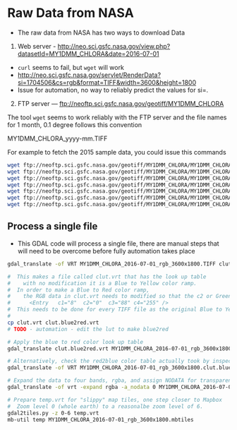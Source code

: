# Raw Data from NASA

* The raw data from NASA has two ways to download Data

1.  Web server - http://neo.sci.gsfc.nasa.gov/view.php?datasetId=MY1DMM_CHLORA&date=2016-07-01
* `curl` seems to fail, but `wget` will work
* http://neo.sci.gsfc.nasa.gov/servlet/RenderData?si=1704506&cs=rgb&format=TIFF&width=3600&height=1800
* Issue for automation, no way to reliably predict the values for si=.  


2.  FTP server — ftp://neoftp.sci.gsfc.nasa.gov/geotiff/MY1DMM_CHLORA

The tool `wget` seems to work reliably with the FTP server and the file names for 1 month, 0.1 degree follows
this convention

MY1DMM_CHLORA_yyyy-mm.TIFF

For example to fetch the 2015 sample data, you could issue this commands

```sh
wget ftp://neoftp.sci.gsfc.nasa.gov/geotiff/MY1DMM_CHLORA/MY1DMM_CHLORA_2016-01.TIFF
wget ftp://neoftp.sci.gsfc.nasa.gov/geotiff/MY1DMM_CHLORA/MY1DMM_CHLORA_2016-02.TIFF
wget ftp://neoftp.sci.gsfc.nasa.gov/geotiff/MY1DMM_CHLORA/MY1DMM_CHLORA_2016-03.TIFF
wget ftp://neoftp.sci.gsfc.nasa.gov/geotiff/MY1DMM_CHLORA/MY1DMM_CHLORA_2016-04.TIFF
wget ftp://neoftp.sci.gsfc.nasa.gov/geotiff/MY1DMM_CHLORA/MY1DMM_CHLORA_2016-05.TIFF
wget ftp://neoftp.sci.gsfc.nasa.gov/geotiff/MY1DMM_CHLORA/MY1DMM_CHLORA_2016-07.TIFF
wget ftp://neoftp.sci.gsfc.nasa.gov/geotiff/MY1DMM_CHLORA/MY1DMM_CHLORA_2016-08.TIFF
```


## Process a single file

* This GDAL code will process a single file, there are manual steps that will need to be overcome before fully automation takes place

```sh
gdal_translate -of VRT MY1DMM_CHLORA_2016-07-01_rgb_3600x1800.TIFF clut.vrt

#  This makes a file called clut.vrt that has the look up table
#    with no modification it is a Blue to Yellow color ramp.
#  In order to make a Blue to Red color ramp,
#    the RGB data in clut.vrt needs to modified so that the c2 or Green channel is zero.  E.g.,
#      <Entry	c1="8"	c2="0"	c3="88" c4="255" />
#  This needs to be done for every TIFF file as the original Blue to Yellow ramp would be unique per data sample
#
cp clut.vrt clut.blue2red.vrt
# TODO - automation - edit the lut to make blue2red

# Apply the blue to red color look up table
gdal_translate clut.blue2red.vrt MY1DMM_CHLORA_2016-07-01_rgb_3600x1800.clut.blue2red.TIFF

# Alternatively, check the red2blue color table actually took by inspecting a VRT
gdal_translate -of VRT MY1DMM_CHLORA_2016-07-01_rgb_3600x1800.clut.blue2red.TIFF clut.blue2red.check.vrt

# Expand the data to four bands, rgba, and assign NODATA for transparency over land masses
gdal_translate -of vrt -expand rgba -a_nodata 0 MY1DMM_CHLORA_2016-07-01_rgb_3600x1800.clut.blue2red.TIFF temp.vrt

# Prepare temp.vrt for "slippy" map tiles, one step closer to Mapbox
#  Zoom level 0 (whole earth) to a reasonalbe zoom level of 6.
gdal2tiles.py -z 0-6 temp.vrt
mb-util temp MY1DMM_CHLORA_2016-07-01_rgb_3600x1800.mbtiles


```
